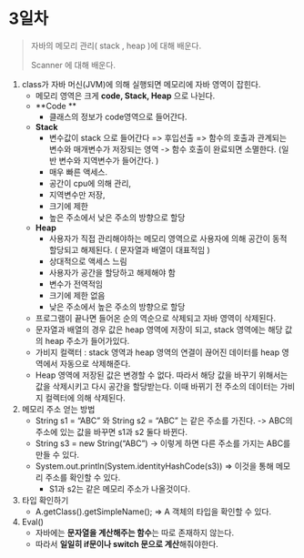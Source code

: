 # 3일차

> 자바의 메모리 관리( stack , heap )에 대해 배운다.
>
> Scanner 에 대해 배운다. 



1. class가 자바 머신(JVM)에 의해 실행되면 메모리에 자바 영역이 잡힌다. 
   + 메모리 영역은 크게 **code, Stack, Heap** 으로 나뉜다. 
   + **Code **
     + 클래스의 정보가 code영역으로 들어간다. 
   + **Stack**
     + 변수값이 stack 으로 들어간다 => 후입선출 => 함수의 호출과 관계되는 변수와 매개변수가 저장되는 영역 -> 함수 호출이 완료되면 소멸한다. (일반 변수와 지역변수가 들어간다. )
     + 매우 빠른 액세스. 
     + 공간이 cpu에 의해 관리, 
     + 지역변수만 저장,
     + 크기에 제한 
     + 높은 주소에서 낮은 주소의 방향으로 할당 
   + **Heap**
     + 사용자가 직접 관리해야하는 메모리 영역으로 사용자에 의해 공간이 동적 할당되고 해제된다. ( 문자열과 배열이 대표적임 )
     + 상대적으로 액세스 느림
     + 사용자가 공간을 할당하고 해제해야 함 
     + 변수가 전역적임 
     + 크기에 제한 없음
     + 낮은 주소에서 높은 주소의 방향으로 할당 
   + 프로그램이 끝나면 들어온 순의 역순으로 삭제되고 자바 영역이 삭제된다. 
   + 문자열과 배열의 경우 값은 heap 영역에 저장이 되고, stack 영역에는 해당 값의 heap 주소가 들어가있다. 
   + 가비지 컬랙터 : stack 영역과 heap 영역의 연결이 끊어진 데이터를 heap 영역에서 자동으로 삭제해준다. 
   + Heap 영역에 저장된 값은 변경할 수 없다. 따라서 해당 값을 바꾸기 위해서는 값을 삭제시키고 다시 공간을 할당받는다. 이때 바뀌기 전 주소의 데이터는 가비지 컬렉터에 의해 삭제된다. 
2. 메모리 주소 얻는 방법
   + String s1 = “ABC”  와 String s2 = “ABC” 는 같은 주소를 가진다. -> ABC의 주소에 있는 값을 바꾸면 s1과 s2 둘다 바뀐다. 
   + String s3 = new String(“ABC”) -> 이렇게 하면 다른 주소를 가지는 ABC를 만들 수 있다. 
   + System.out.println(System.identityHashCode(s3)) => 이것을 통해 메모리 주소를 확인할 수 있다. 
     + S1과 s2는 같은 메모리 주소가 나올것이다. 
3. 타입 확인하기
   + A.getClass().getSimpleName(); => A 객체의 타입을 확인할 수 있다. 
4. Eval() 
   + 자바에는 **문자열을 계산해주는 함수**는 따로 존재하지 않는다. 
   + 따라서 **일일히 if문이나 switch 문으로 계산**해줘야한다. 